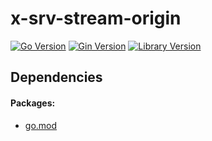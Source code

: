 # x-srv-stream-origin
[![Go Version](https://img.shields.io/badge/go-1.24.0-39acd7.svg)](https://go.dev/doc/devel/release)
[![Gin Version](https://img.shields.io/badge/gin-1.10.0-39acd7.svg)](https://github.com/gin-gonic/gin/releases)
[![Library Version](https://img.shields.io/badge/version-0.1.0-yellow.svg)](https://github.com/forbot161602/x-srv-stream-origin/releases)

## Dependencies

#### Packages:
- [go.mod](./go.mod)
